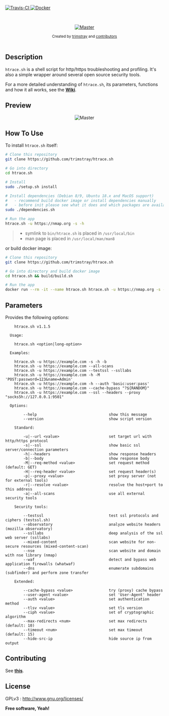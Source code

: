 <p align="left">
  <a href="https://travis-ci.org/trimstray/htrace.sh">
    <img src="https://travis-ci.org/trimstray/htrace.sh.svg?branch=master" alt="Travis-CI">
  </a>
  <a href="https://github.com/trimstray/htrace.sh/tree/master/build">
    <img src="https://img.shields.io/badge/Docker-Support-blue.svg" alt="Docker">
  </a>
</p>

<br>

<p align="center">
  <a href="https://github.com/trimstray/htrace.sh">
    <img src="https://github.com/trimstray/htrace.sh/blob/master/static/img/htrace.sh_logo.png" alt="Master">
  </a>
</p>

<div align="center">
  <sub>Created by
  <a href="https://twitter.com/trimstray">trimstray</a> and
  <a href="https://github.com/trimstray/htrace.sh/graphs/contributors">contributors</a>
</div>

<br>

## Description

`htrace.sh` is a shell script for http/https troubleshooting and profiling. It's also a simple wrapper around several open source security tools.

For a more detailed understanding of `htrace.sh`, its parameters, functions and how it all works, see the **[Wiki](https://github.com/trimstray/htrace.sh/wiki)**.

## Preview

<p align="center">
  <img src="https://github.com/trimstray/htrace.sh/blob/master/static/img/htrace.sh_preview.png" alt="Master">
</p>

## How To Use

To install `htrace.sh` itself:

```bash
# Clone this repository
git clone https://github.com/trimstray/htrace.sh

# Go into directory
cd htrace.sh

# Install
sudo ./setup.sh install

# Install dependencies (Debian 8/9, Ubuntu 18.x and MacOS support)
#   - recommend build docker image or install dependencies manually
#   - before init please see what it does and which packages are available on your repository
sudo ./dependencies.sh

# Run the app
htrace.sh -u https://nmap.org -s -h
```

> * symlink to `bin/htrace.sh` is placed in `/usr/local/bin`
> * man page is placed in `/usr/local/man/man8`

or build docker image:

```bash
# Clone this repository
git clone https://github.com/trimstray/htrace.sh

# Go into directory and build docker image
cd htrace.sh && build/build.sh

# Run the app
docker run --rm -it --name htrace.sh htrace.sh -u https://nmap.org -s -h
```

## Parameters

Provides the following options:

```
    htrace.sh v1.1.5

  Usage:

    htrace.sh <option|long-option>

  Examples:

    htrace.sh -u https://example.com -s -h -b
    htrace.sh -u https://example.com --all-scans
    htrace.sh -u https://example.com --testssl --ssllabs
    htrace.sh -u https://example.com -h -M 'POST:password=123&name=Admin'
    htrace.sh -u https://example.com -h --auth 'basic:user:pass'
    htrace.sh -u https://example.com --cache-bypass "?${RANDOM}"
    htrace.sh -u https://example.com --ssl --headers --proxy "socks5h://127.0.0.1:9501"

  Options:

        --help                                show this message
        --version                             show script version

    Standard:

        -u|--url <value>                      set target url with http/https protocol
        -s|--ssl                              show basic ssl server/connection parameters
        -h|--headers                          show response headers
        -b|--body                             show response body
        -M|--req-method <value>               set request method (default: GET)
        -H|--req-header <value>               set request header(s)
        -p|--proxy <value>                    set proxy server (not for external tools)
        -r|--resolve <value>                  resolve the host+port to this address
        -a|--all-scans                        use all external security tools

    Security tools:

        --testssl                             test ssl protocols and ciphers (testssl.sh)
        --observatory                         analyze website headers (mozilla observatory)
        --ssllabs                             deep analysis of the ssl web server (ssllabs)
        --mixed-content                       scan website for non-secure resources (mixed-content-scan)
        --nse                                 scan website and domain with nse library (nmap)
        --waf                                 detect and bypass web application firewalls (whatwaf)
        --dns                                 enumerate subdomains (subfinder) and perform zone transfer

    Extended:

        --cache-bypass <value>                try (proxy) cache bypass
        --user-agent <value>                  set 'User-Agent' header
        --auth <value>                        set authentication method
        --tlsv <value>                        set tls version
        --ciph <value>                        set of cryptographic algorithm
        --max-redirects <num>                 set max redirects (default: 10)
        --timeout <num>                       set max timeout (default: 15)
        --hide-src-ip                         hide source ip from output
```

## Contributing

See **[this](CONTRIBUTING.md)**.

## License

GPLv3 : <http://www.gnu.org/licenses/>

**Free software, Yeah!**
